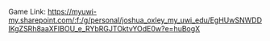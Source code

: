 Game Link:
https://myuwi-my.sharepoint.com/:f:/g/personal/joshua_oxley_my_uwi_edu/EgHUwSNWDDlKgZSRh8aaXFIBOU_e_RYbRGJTOktvYOdE0w?e=huBogX
